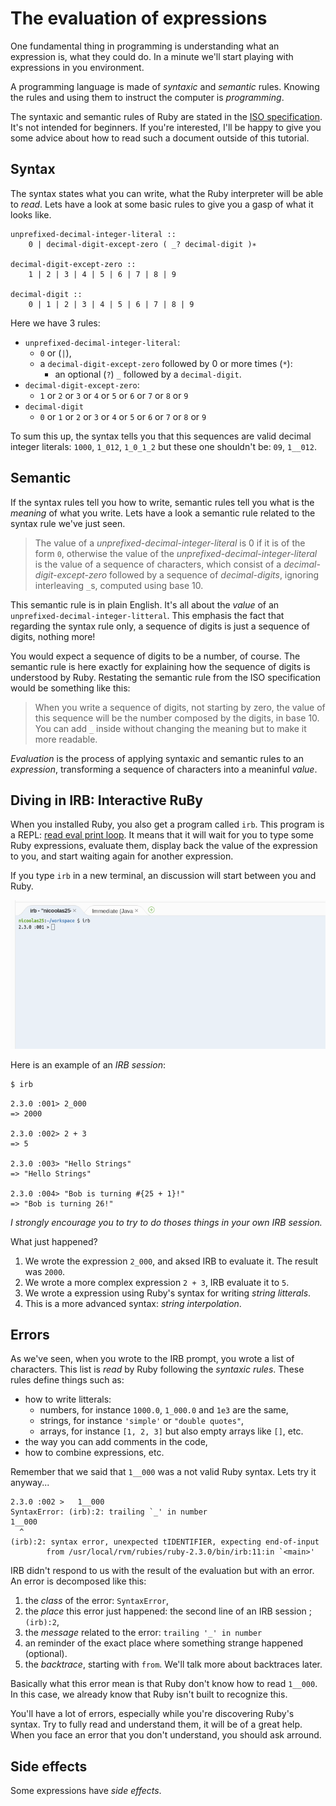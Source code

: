 # The evaluation of expressions

One fundamental thing in programming is understanding what an expression is,
what they could do. In a minute we'll start playing with expressions in you
environment.

A programming language is made of _syntaxic_ and _semantic_ rules. Knowing
the rules and using them to instruct the computer is _programming_.

The syntaxic and semantic rules of Ruby are stated in the [ISO specification][ruby-iso].
It's not intended for beginners. If you're interested, I'll be happy to give you
some advice about how to read such a document outside of this tutorial.

## Syntax

The syntax states what you can write, what the Ruby interpreter will be
able to _read_. Lets have a look at some basic rules to give you a gasp
of what it looks like.

```
unprefixed-decimal-integer-literal ::
    0 | decimal-digit-except-zero ( _? decimal-digit )∗

decimal-digit-except-zero ::
    1 | 2 | 3 | 4 | 5 | 6 | 7 | 8 | 9

decimal-digit ::
    0 | 1 | 2 | 3 | 4 | 5 | 6 | 7 | 8 | 9
```

Here we have 3 rules:

* `unprefixed-decimal-integer-literal`:
  * `0` or (`|`),
  * a `decimal-digit-except-zero` followed by 0 or more times (`*`):
    * an optional (`?`) `_` followed by a `decimal-digit`.
* `decimal-digit-except-zero`:
  * `1` or `2` or `3` or `4` or `5` or `6` or `7` or `8` or `9`
* `decimal-digit`
  * `0` or `1` or `2` or `3` or `4` or `5` or `6` or `7` or `8` or `9`

To sum this up, the syntax tells you that this sequences are valid
decimal integer literals: `1000`, `1_012`, `1_0_1_2` but these one
shouldn't be: `09`, `1__012`.

## Semantic

If the syntax rules tell you how to write, semantic rules tell you what is
the _meaning_ of what you write. Lets have a look a semantic rule related to
the syntax rule we've just seen.

> The value of a _unprefixed-decimal-integer-literal_ is 0 if it is of the form `0`, otherwise the value
> of the _unprefixed-decimal-integer-literal_ is the value of a sequence of characters, which consist of
> a _decimal-digit-except-zero_ followed by a sequence of _decimal-digits_, ignoring interleaving `_`s,
> computed using base 10.

This semantic rule is in plain English. It's all about the _value_ of an
`unprefixed-decimal-integer-litteral`. This emphasis the fact that regarding
the syntax rule only, a sequence of digits is just a sequence of digits,
nothing more!

You would expect a sequence of digits to be a number, of course. The semantic
rule is here exactly for explaining how the sequence of digits is understood by
Ruby. Restating the semantic rule from the ISO specification would be something
like this:

> When you write a sequence of digits, not starting by zero, the value of this sequence
> will be the number composed by the digits, in base 10. You can add `_` inside without
> changing the meaning but to make it more readable.

_Evaluation_ is the process of applying syntaxic and semantic rules to an
_expression_, transforming a sequence of characters into a meaninful _value_.

## Diving in IRB: Interactive RuBy

When you installed Ruby, you also get a program called `irb`. This program is
a REPL: [read eval print loop][repl]. It means that it will wait for you to type
some Ruby expressions, evaluate them, display back the value of the expression to
you, and start waiting again for another expression.

If you type `irb` in a new terminal, an discussion will start between you and Ruby.

![Launching IRB](irb.png "Launching IRB")

Here is an example of an _IRB session_:

``` bash
$ irb
```

```
2.3.0 :001> 2_000
=> 2000

2.3.0 :002> 2 + 3
=> 5

2.3.0 :003> "Hello Strings"
=> "Hello Strings"

2.3.0 :004> "Bob is turning #{25 + 1}!"
=> "Bob is turning 26!"
```

_I strongly encourage you to try to do thoses things in your own IRB session._

What just happened?

1. We wrote the expression `2_000`, and aksed IRB to evaluate it. The result was `2000`.
2. We wrote a more complex expression `2 + 3`, IRB evaluate it to `5`.
3. We wrote a expression using Ruby's syntax for writing _string litterals_.
4. This is a more advanced syntax: _string interpolation_.

## Errors

As we've seen, when you wrote to the IRB prompt, you wrote a list of characters.
This list is _read_ by Ruby following the _syntaxic rules_. These rules define
things such as:

* how to write litterals:
  * numbers, for instance `1000.0`, `1_000.0` and `1e3` are the same,
  * strings, for instance `'simple'` or `"double quotes"`,
  * arrays, for instance `[1, 2, 3]` but also empty arrays like `[]`, etc.
* the way you can add comments in the code,
* how to combine expressions, etc.

Remember that we said that `1__000` was a not valid Ruby syntax.
Lets try it anyway...

```
2.3.0 :002 >   1__000
SyntaxError: (irb):2: trailing `_' in number
1__000
  ^
(irb):2: syntax error, unexpected tIDENTIFIER, expecting end-of-input
        from /usr/local/rvm/rubies/ruby-2.3.0/bin/irb:11:in `<main>'
```

IRB didn't respond to us with the result of the evaluation but with an error. An
error is decomposed like this:

1. the _class_ of the error: `SyntaxError`,
2. the _place_ this error just happened: the second line of an IRB session ; `(irb):2`,
3. the _message_ related to the error: `trailing '_' in number`
4. an reminder of the exact place where something strange happened (optional).
5. the _backtrace_, starting with `from`. We'll talk more about backtraces later.

Basically what this error mean is that Ruby don't know how to read `1__000`.
In this case, we already know that Ruby isn't built to recognize this.

You'll have a lot of errors, especially while you're discovering Ruby's syntax.
Try to fully read and understand them, it will be of a great help. When you face
an error that you don't understand, you should ask arround.

## Side effects

Some expressions have _side effects_.

[ruby-iso]: http://www.ipa.go.jp/files/000011432.pdf
[repl]: https://en.wikipedia.org/wiki/Read%E2%80%93eval%E2%80%93print_loop
